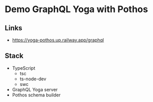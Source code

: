 # Demo GraphQL Yoga with Pothos

## Links

- https://yoga-pothos.up.railway.app/graphql

## Stack

- TypeScript
  - tsc
  - ts-node-dev
  - swc
- GraphQL Yoga server
- Pothos schema builder
